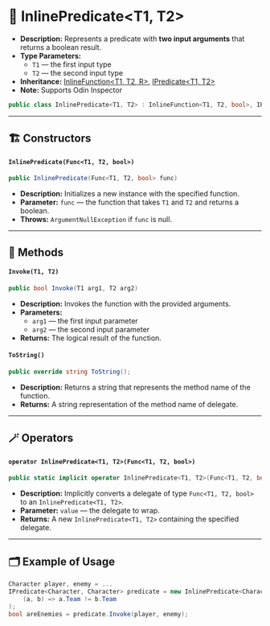 # 🧩 InlinePredicate&lt;T1, T2&gt;

- **Description:** Represents a predicate with <b>two input arguments</b> that returns a boolean result.
- **Type Parameters:**
  - `T1` — the first input type
  - `T2` — the second input type
- **Inheritance:** [InlineFunction&lt;T1, T2, R&gt;](InlineFunction%602.md), [IPredicate&lt;T1, T2&gt;](IPredicate%602.md)
- **Note:** Supports Odin Inspector


```csharp
public class InlinePredicate<T1, T2> : InlineFunction<T1, T2, bool>, IPredicate<T1, T2>
```


---

## 🏗️ Constructors

#### `InlinePredicate(Func<T1, T2, bool>)`

```csharp
public InlinePredicate(Func<T1, T2, bool> func)
````

- **Description:** Initializes a new instance with the specified function.
- **Parameter:** `func` — the function that takes `T1` and `T2` and returns a boolean.
- **Throws:** `ArgumentNullException` if `func` is null.

---

## 🏹 Methods

#### `Invoke(T1, T2)`

```csharp
public bool Invoke(T1 arg1, T2 arg2)
````

- **Description:** Invokes the function with the provided arguments.
- **Parameters:**
    - `arg1` — the first input parameter
    - `arg2` — the second input parameter
- **Returns:** The logical result of the function.

#### `ToString()`

```csharp
public override string ToString();
````

- **Description:** Returns a string that represents the method name of the function.
- **Returns:** A string representation of the method name of delegate.

---

## 🪄 Operators

#### `operator InlinePredicate<T1, T2>(Func<T1, T2, bool>)`

```csharp
public static implicit operator InlinePredicate<T1, T2>(Func<T1, T2, bool> value);
````

- **Description:** Implicitly converts a delegate of type `Func<T1, T2, bool>` to an `InlinePredicate<T1, T2>`.
- **Parameter:** `value` — the delegate to wrap.
- **Returns:** A new `InlinePredicate<T1, T2>` containing the specified delegate.

---

## 🗂 Example of Usage

```csharp
Character player, enemy = ...
IPredicate<Character, Character> predicate = new InlinePredicate<Character, Character>(
    (a, b) => a.Team != b.Team
);
bool areEnemies = predicate.Invoke(player, enemy);
```

